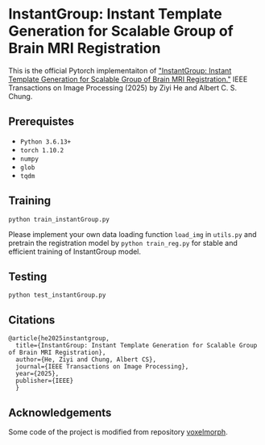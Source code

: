# InstantGroup: Instant Template Generation for Scalable Group of Brain MRI Registration

This is the official Pytorch implementaiton of ["InstantGroup: Instant Template Generation for Scalable Group of Brain MRI Registration."](https://ieeexplore.ieee.org/document/11080188) IEEE Transactions on Image Processing (2025) by Ziyi He and Albert C. S. Chung.

## Prerequistes
- `Python 3.6.13+`
- `torch 1.10.2`
- `numpy`
- `glob`
- `tqdm`

## Training
`python train_instantGroup.py`

Please implement your own data loading function `load_img` in `utils.py` and pretrain the registration model by `python train_reg.py` for stable and efficient training of InstantGroup model.

## Testing
`python test_instantGroup.py`

## Citations
    @article{he2025instantgroup,
      title={InstantGroup: Instant Template Generation for Scalable Group of Brain MRI Registration},
      author={He, Ziyi and Chung, Albert CS},
      journal={IEEE Transactions on Image Processing},
      year={2025},
      publisher={IEEE}
      }

## Acknowledgements
Some code of the project is modified from repository [voxelmorph](https://github.com/voxelmorph/voxelmorph).

